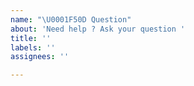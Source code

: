 ```yaml
---
name: "\U0001F50D️ Question"
about: 'Need help ? Ask your question '
title: ''
labels: ''
assignees: ''

---
```



